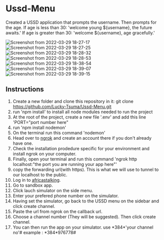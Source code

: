 # Ussd-Menu
Created a USSD application that prompts the username.
Then prompts for the age.
If age is less than 30: 'welcome young ${username}, the future awaits.'
If age is greater than 30: 'welcome ${username}, age gracefully.'

![Screenshot from 2022-03-29 18-27-17](https://user-images.githubusercontent.com/55623011/160649905-2149eaa5-2d57-427d-8fd4-eb5cf87e1224.png)
![Screenshot from 2022-03-29 18-27-25](https://user-images.githubusercontent.com/55623011/160649970-7920aaa1-d02f-4a52-9257-7bdc9a2498d1.png)
![Screenshot from 2022-03-29 18-28-32](https://user-images.githubusercontent.com/55623011/160650045-84f321f7-0620-4cab-95a4-5da2de132215.png)
![Screenshot from 2022-03-29 18-28-53](https://user-images.githubusercontent.com/55623011/160650071-c3f826bf-3f93-42d9-822b-260bf477f3fa.png)
![Screenshot from 2022-03-29 18-38-54](https://user-images.githubusercontent.com/55623011/160650627-1e160ed7-286e-4ef9-b343-410f77af2fde.png)
![Screenshot from 2022-03-29 18-39-07](https://user-images.githubusercontent.com/55623011/160650653-1d1a2aa8-42c9-4c6f-b07e-c6cdad263fd0.png)
![Screenshot from 2022-03-29 18-39-15](https://user-images.githubusercontent.com/55623011/160650689-b4adbe00-250a-4a90-9b99-e15bd86fdc11.png)


## Instructions
1. Create a new folder and clone this repository in it: git clone https://github.com/Lucky-Tsuma/Ussd-Menu.git
2. run 'npm install' to install all node modules needed to run the project
3. At the root of the project, create a new file '.env' and add this line 'PORT="port number here"
4. run 'npm install nodemon' 
5. On the terminal run this command 'nodemon'
6. Head over to [ngrok](https://ngrok.com/) and create an account there if you don't already have one.
7. Check the installation prodedure specific for your environment and install ngrok on your computer.
8. Finally, open your terminal and run this command 'ngrok http localhost:"the port you are running your app here"'
9. copy the forwarding url(with https). This is what we will use to tunnel to our localhost to the public.
10. Log in to [africastalking](https://africastalking.com/).
11. Go to sandbox app.
12. Click lauch simulator on the side menu.
13. Enter your prefered phone number on the simulator. 
14. Having set the simulator, go back to the USSD menu on the sidebar and click create channel.
15. Paste the url from ngrok on the callback url.
16. Choose a channel number (They will be suggested). Then click create channel.
17. You can then run the app on your simulator. use \*384\*'your channel no'# example : \*384\*976778#
